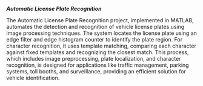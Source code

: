 ***Automatic License Plate Recognition***

The Automatic License Plate Recognition project, implemented in MATLAB, automates the detection and recognition of vehicle license plates using image processing techniques. The system locates the license plate using an edge filter and edge histogram counter to identify the plate region. For character recognition, it uses template matching, comparing each character against fixed templates and recognizing the closest match. This process, which includes image preprocessing, plate localization, and character recognition, is designed for applications like traffic management, parking systems, toll booths, and surveillance, providing an efficient solution for vehicle identification.
